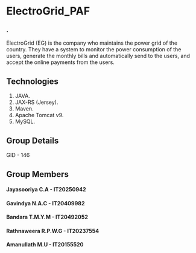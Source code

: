# ElectroGrid_PAF

### .

ElectroGrid (EG) is the company who maintains the power grid of the country. They have a system to
monitor the power consumption of the users, generate the monthly bills and automatically send to the
users, and accept the online payments from the users. 

## Technologies
1. JAVA.
2. JAX-RS (Jersey).
3. Maven.
4. Apache Tomcat v9.
5. MySQL.

## Group Details
GID - 146

## Group Members
#### Jayasooriya C.A - IT20250942
#### Gavindya N.A.C - IT20409982
#### Bandara T.M.Y.M - IT20492052
#### Rathnaweera R.P.W.G - IT20237554
#### Amanullath M.U - IT20155520
